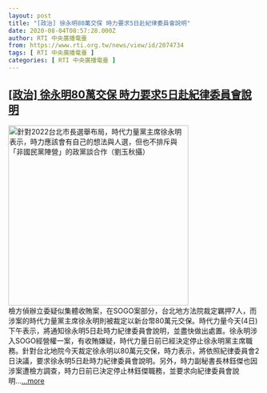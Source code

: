 ```yaml
---
layout: post
title: "[政治] 徐永明80萬交保 時力要求5日赴紀律委員會說明"
date: 2020-08-04T08:57:28.000Z
author: RTI 中央廣播電臺
from: https://www.rti.org.tw/news/view/id/2074734
tags: [ RTI 中央廣播電臺 ]
categories: [ RTI 中央廣播電臺 ]
---
```

<!--1596531448000-->
[[政治] 徐永明80萬交保 時力要求5日赴紀律委員會說明](https://www.rti.org.tw/news/view/id/2074734)
------

<div>
<img src="https://static.rti.org.tw/assets/thumbnails/2020/06/20/0ccf7565fa0a37b48c329d813e27311c.jpg" width="360" alt="針對2022台北市長選舉布局，時代力量黨主席徐永明表示，時力應該會有自己的想法與人選，但也不排斥與「非國民黨陣營」的政黨談合作（劉玉秋攝）" title="針對2022台北市長選舉布局，時代力量黨主席徐永明表示，時力應該會有自己的想法與人選，但也不排斥與「非國民黨陣營」的政黨談合作（劉玉秋攝）"><br>檢方偵辦立委疑似集體收賄案，在SOGO案部分，台北地方法院裁定羈押7人，而涉案的時代力量黨主席徐永明則被裁定以新台幣80萬元交保。時代力量今天(4日)下午表示，將通知徐永明5日赴時力紀律委員會說明，並盡快做出處置。徐永明涉入SOGO經營權一案，有收賄嫌疑，時代力量日前已經決定停止徐永明黨主席職務。針對台北地院今天裁定徐永明以80萬元交保，時力表示，將依照紀律委員會2日決議，要求徐永明5日赴時力紀律委員會說明。另外，時力副秘書長林鈺傑也因涉案遭檢方調查，時力日前已決定停止林鈺傑職務，並要求向紀律委員會說明...<a target="_blank" href="https://www.rti.org.tw/news/view/id/2074734">...more</a>
</div>
